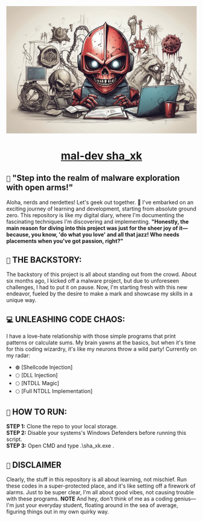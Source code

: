 <p align="center">
  <a href="https://github.com/vaisx05">
        <img src="images/malware_development_3.jpg" />
    <h1 align="center">mal-dev sha_xk</h1>
  </a>
</p>

## `👋` "Step into the realm of malware exploration with open arms!"

Aloha, nerds and nerdettes! Let's geek out together. 🚀 I've embarked on an exciting journey of learning and development, starting from absolute ground zero. This repository is like my digital diary, where I'm documenting the fascinating techniques I'm discovering and implementing. **"Honestly, the main reason for diving into this project was just for the sheer joy of it—because, you know, 'do what you love' and all that jazz! Who needs placements when you've got passion, right?"**

## `🚀` THE BACKSTORY:

The backstory of this project is all about standing out from the crowd. About six months ago, I kicked off a malware project, but due to unforeseen challenges, I had to put it on pause. Now, I'm starting fresh with this new endeavor, fueled by the desire to make a mark and showcase my skills in a unique way.

## `💻` UNLEASHING CODE CHAOS:

I have a love-hate relationship with those simple programs that print patterns or calculate sums. My brain yawns at the basics, but when it's time for this coding wizardry, it's like my neurons throw a wild party! Currently on my radar:

- `🟢` [Shellcode Injection]
- `⚪` [DLL Injection]
- `⚪` [NTDLL Magic]
- `⚪` [Full NTDLL Implementation]

## `🏃` HOW TO RUN:

**STEP 1:** Clone the repo to your local storage.<br>
**STEP 2:** Disable your systems's Windows Defenders before running this script.<br>
**STEP 3:** Open CMD and type .\sha_xk.exe <PID>.

## `🛑` DISCLAIMER

Clearly, the stuff in this repository is all about learning, not mischief. Run these codes in a super-protected place, and it's like setting off a firework of alarms. Just to be super clear, I'm all about good vibes, not causing trouble with these programs. 
**NOTE** And hey, don't think of me as a coding genius—I'm just your everyday student, floating around in the sea of average, figuring things out in my own quirky way.

